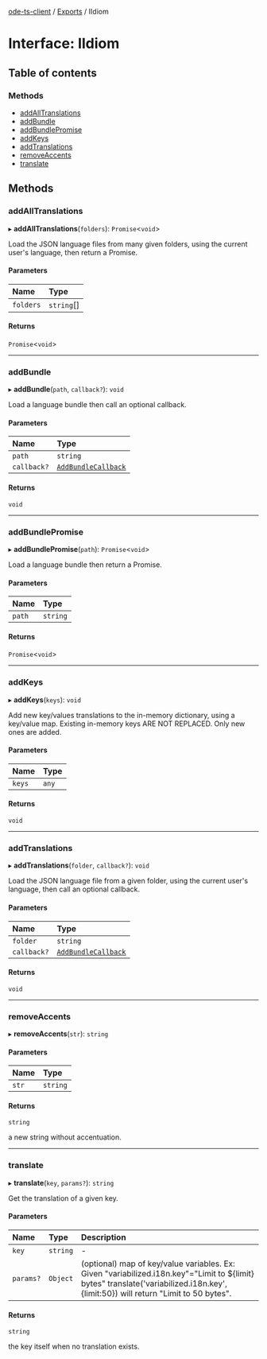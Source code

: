 [ode-ts-client](../README.md) / [Exports](../modules.md) / IIdiom

# Interface: IIdiom

## Table of contents

### Methods

- [addAllTranslations](IIdiom.md#addalltranslations)
- [addBundle](IIdiom.md#addbundle)
- [addBundlePromise](IIdiom.md#addbundlepromise)
- [addKeys](IIdiom.md#addkeys)
- [addTranslations](IIdiom.md#addtranslations)
- [removeAccents](IIdiom.md#removeaccents)
- [translate](IIdiom.md#translate)

## Methods

### addAllTranslations

▸ **addAllTranslations**(`folders`): `Promise`<`void`\>

Load the JSON language files from many given folders, using the current user's language, then return a Promise.

#### Parameters

| Name | Type |
| :------ | :------ |
| `folders` | `string`[] |

#### Returns

`Promise`<`void`\>

___

### addBundle

▸ **addBundle**(`path`, `callback?`): `void`

Load a language bundle then call an optional callback.

#### Parameters

| Name | Type |
| :------ | :------ |
| `path` | `string` |
| `callback?` | [`AddBundleCallback`](../modules.md#addbundlecallback) |

#### Returns

`void`

___

### addBundlePromise

▸ **addBundlePromise**(`path`): `Promise`<`void`\>

Load a language bundle then return a Promise.

#### Parameters

| Name | Type |
| :------ | :------ |
| `path` | `string` |

#### Returns

`Promise`<`void`\>

___

### addKeys

▸ **addKeys**(`keys`): `void`

Add new key/values translations to the in-memory dictionary, using a key/value map. Existing in-memory keys ARE NOT REPLACED. Only new ones are added.

#### Parameters

| Name | Type |
| :------ | :------ |
| `keys` | `any` |

#### Returns

`void`

___

### addTranslations

▸ **addTranslations**(`folder`, `callback?`): `void`

Load the JSON language file from a given folder, using the current user's language, then call an optional callback.

#### Parameters

| Name | Type |
| :------ | :------ |
| `folder` | `string` |
| `callback?` | [`AddBundleCallback`](../modules.md#addbundlecallback) |

#### Returns

`void`

___

### removeAccents

▸ **removeAccents**(`str`): `string`

#### Parameters

| Name | Type |
| :------ | :------ |
| `str` | `string` |

#### Returns

`string`

a new string without accentuation.

___

### translate

▸ **translate**(`key`, `params?`): `string`

Get the translation of a given key.

#### Parameters

| Name | Type | Description |
| :------ | :------ | :------ |
| `key` | `string` | - |
| `params?` | `Object` | (optional) map of key/value variables. Ex: Given "variabilized.i18n.key"="Limit to ${limit} bytes" translate('variabilized.i18n.key', {limit:50}) will return "Limit to 50 bytes". |

#### Returns

`string`

the key itself when no translation exists.
